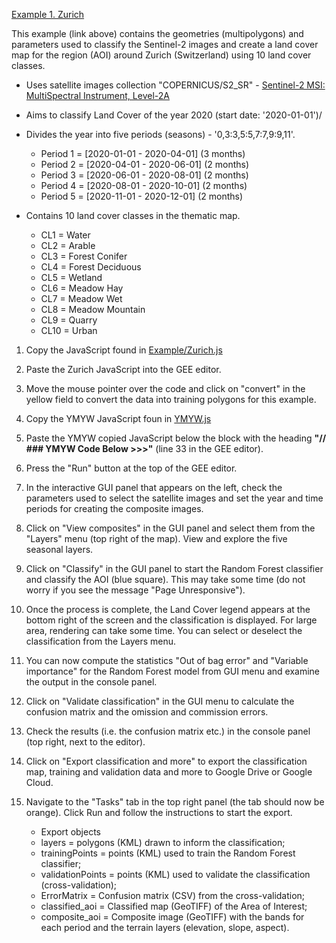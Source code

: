 
[Example 1. Zurich](https://github.com/NERC-CEH/YMYW/blob/main/Examples/Zurich.js)

This example (link above) contains the geometries (multipolygons) and parameters used to classify the Sentinel-2 images and create a land cover map for the region (AOI) around Zurich (Switzerland) using 10 land cover classes.

 - Uses satellite images collection "COPERNICUS/S2_SR" - [Sentinel-2 MSI: MultiSpectral Instrument, Level-2A](https://developers.google.com/earth-engine/datasets/catalog/COPERNICUS_S2_SR#:~:text=Sentinel%2D2%20is%20a%20wide,data%20are%20downloaded%20from%20scihub.)
 
 - Aims to classify Land Cover of the year 2020 (start date: '2020-01-01')/
 
 - Divides the year into five periods (seasons) - '0,3:3,5:5,7:7,9:9,11'.
   - Period 1 = [2020-01-01 - 2020-04-01] (3 months)
   - Period 2 = [2020-04-01 - 2020-06-01] (2 months)
   - Period 3 = [2020-06-01 - 2020-08-01] (2 months)
   - Period 4 = [2020-08-01 - 2020-10-01] (2 months)
   - Period 5 = [2020-11-01 - 2020-12-01] (2 months)
    
 - Contains 10 land cover classes in the thematic map.
   - CL1 = Water
   - CL2 = Arable
   - CL3 = Forest Conifer
   - CL4 = Forest Deciduous
   - CL5 = Wetland
   - CL6 = Meadow Hay
   - CL7 = Meadow Wet
   - CL8 = Meadow Mountain
   - CL9 = Quarry
   - CL10 = Urban


1. Copy the JavaScript found in [Example/Zurich.js](https://github.com/NERC-CEH/YMYW/blob/main/Examples/Zurich.js)  

2. Paste the Zurich JavaScript into the GEE editor. 

3. Move the mouse pointer over the code and click on "convert" in the yellow field to convert the data into training polygons for this example. 

4. Copy the YMYW JavaScript foun in [YMYW.js](https://github.com/NERC-CEH/YMYW/blob/main/YMYW.js)   

5. Paste the YMYW copied JavaScript below the block with the heading **"// ### YMYW Code Below >>>"**  (line 33 in the GEE editor). 

6. Press the "Run" button at the top of the GEE editor.

7. In the interactive GUI panel that appears on the left, check the parameters used to select the satellite images and set the year and time periods for creating the composite images.   

8. Click on "View composites" in the GUI panel and select them from the "Layers" menu (top right of the map). View and explore the five seasonal layers.   

9. Click on "Classify" in the GUI panel to start the Random Forest classifier and classify the AOI (blue square). This may take some time (do not worry if you see the message "Page Unresponsive").     

10. Once the process is complete, the Land Cover legend appears at the bottom right of the screen and the classification is displayed. For large area, rendering can take some time. You can select or deselect the classification from the Layers menu.

11. You can now compute the statistics "Out of bag error" and "Variable importance" for the Random Forest model from GUI menu and examine the output in the console panel.

12. Click on "Validate classification" in the GUI menu to calculate the confusion matrix and the omission and commission errors. 

13. Check the results (i.e. the confusion matrix etc.) in the console panel (top right, next to the editor).

14. Click on "Export classification and more" to export the classification map, training and validation data and more to Google Drive or Google Cloud.

15. Navigate to the "Tasks" tab in the top right panel (the tab should now be orange). Click Run and follow the instructions to start the export.

      - Export objects
      - layers = polygons (KML) drawn to inform the classification;
      - trainingPoints = points (KML) used to train the Random Forest classifier;
      - validationPoints = points (KML) used to validate the classification (cross-validation);
      - ErrorMatrix = Confusion matrix (CSV) from the cross-validation;
      - classified_aoi = Classified map (GeoTIFF) of the Area of Interest;
      - composite_aoi = Composite image (GeoTIFF) with the bands for each period and the terrain layers (elevation, slope, aspect).
